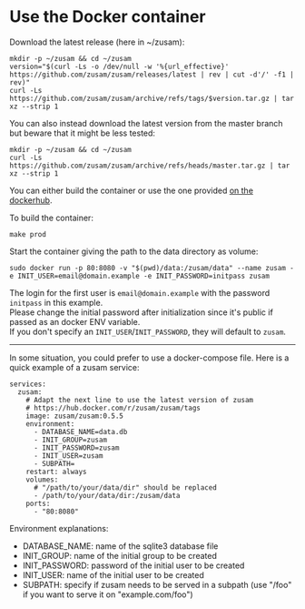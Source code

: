 Use the Docker container
========================

Download the latest release (here in ~/zusam):
```
mkdir -p ~/zusam && cd ~/zusam
version="$(curl -Ls -o /dev/null -w '%{url_effective}' https://github.com/zusam/zusam/releases/latest | rev | cut -d'/' -f1 | rev)"
curl -Ls https://github.com/zusam/zusam/archive/refs/tags/$version.tar.gz | tar xz --strip 1
```

You can also instead download the latest version from the master branch but beware that it might be less tested:
```
mkdir -p ~/zusam && cd ~/zusam
curl -Ls https://github.com/zusam/zusam/archive/refs/heads/master.tar.gz | tar xz --strip 1
```

You can either build the container or use the one provided [on the dockerhub](https://hub.docker.com/r/zusam/zusam).

To build the container:
```
make prod
```

Start the container giving the path to the data directory as volume:
```
sudo docker run -p 80:8080 -v "$(pwd)/data:/zusam/data" --name zusam -e INIT_USER=email@domain.example -e INIT_PASSWORD=initpass zusam
```

The login for the first user is `email@domain.example` with the password `initpass` in this example.  
Please change the initial password after initialization since it's public if passed as an docker ENV variable.  
If you don't specify an `INIT_USER`/`INIT_PASSWORD`, they will default to `zusam`.

---

In some situation, you could prefer to use a docker-compose file. Here is a quick example of a zusam service:

```
services:
  zusam:
    # Adapt the next line to use the latest version of zusam
    # https://hub.docker.com/r/zusam/zusam/tags
    image: zusam/zusam:0.5.5
    environment:
      - DATABASE_NAME=data.db
      - INIT_GROUP=zusam
      - INIT_PASSWORD=zusam
      - INIT_USER=zusam
      - SUBPATH=
    restart: always
    volumes:
      # "/path/to/your/data/dir" should be replaced
      - /path/to/your/data/dir:/zusam/data
    ports:
      - "80:8080"
```

Environment explanations:
- DATABASE_NAME: name of the sqlite3 database file
- INIT_GROUP: name of the initial group to be created
- INIT_PASSWORD: password of the initial user to be created
- INIT_USER: name of the initial user to be created
- SUBPATH: specify if zusam needs to be served in a subpath (use "/foo" if you want to serve it on "example.com/foo")

